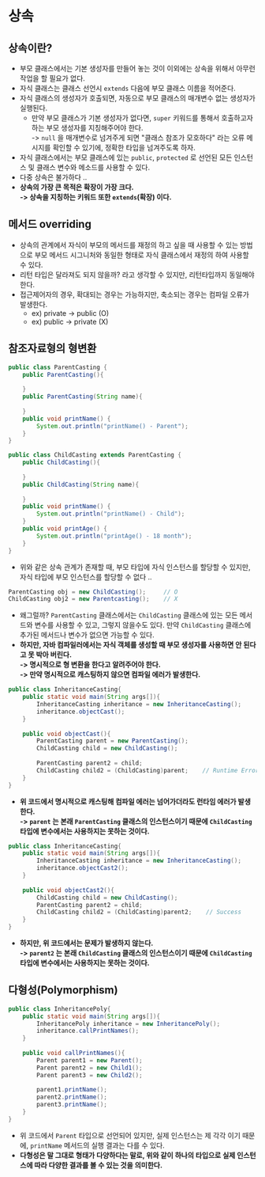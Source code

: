 # 상속

## 상속이란?

* 부모 클래스에서는 기본 생성자를 만들어 놓는 것이 이외에는 상속을 위해서 아무런 작업을 할 필요가 없다.&#x20;
* 자식 클래스는 클래스 선언시 `extends` 다음에 부모 클래스 이름을 적어준다.&#x20;
* 자식 클래스의 생성자가 호출되면, 자동으로 부모 클래스의 매개변수 없는 생성자가 실행된다.&#x20;
  * 만약 부모 클래스가 기본 생성자가 없다면, `super` 키워드를 통해서 호출하고자 하는 부모 생성자를 지칭해주어야 한다. \
    \-> `null` 을 매개변수로 넘겨주게 되면 "클래스 참조가 모호하다" 라는 오류 메시지를 확인할 수 있기에, 정확한 타입을 넘겨주도록 하자.
* 자식 클래스에서는 부모 클래스에 있는 `public`, `protected` 로 선언된 모든 인스턴스 및 클래스 변수와 메소드를 사용할 수 있다.&#x20;
* 다중 상속은 불가하다 ..&#x20;
* **상속의 가장 큰 목적은 확장이 가장 크다.** \
  **-> 상속을 지칭하는 키워드 또한 `extends`(확장) 이다.**

## 메서드 overriding

* 상속의 관계에서 자식이 부모의 메서드를 재정의 하고 싶을 때 사용할 수 있는 방법으로 부모 메서드 시그니처와 동일한 형태로 자식 클래스에서 재정의 하여 사용할 수 있다.&#x20;
* 리턴 타입은 달라져도 되지 않을까? 라고 생각할 수 있지만, 리턴타입까지 동일해야 한다.&#x20;
* 접근제어자의 경우, 확대되는 경우는 가능하지만, 축소되는 경우는 컴파일 오류가 발생한다. &#x20;
  * ex) private -> public (O)
  * ex) public -> private (X)&#x20;

## 참조자료형의 형변환&#x20;

```java
public class ParentCasting {
    public ParentCasting(){
    
    }
    public ParentCasting(String name){
    
    }
    public void printName() {
        System.out.println("printName() - Parent");
    }
}

public class ChildCasting extends ParentCasting {
    public ChildCasting(){
    
    }
    public ChildCasting(String name){
    
    }
    public void printName() {
        System.out.println("printName() - Child");
    }
    public void printAge() {
        System.out.println("printAge() - 18 month");
    }
} 
```

* 위와 같은 상속 관계가 존재할 때, 부모 타입에 자식 인스턴스를 할당할 수 있지만, 자식 타입에 부모 인스턴스를 할당할 수 없다 ..&#x20;

```java
ParentCasting obj = new ChildCasting();     // O
ChildCasting obj2 = new Parentcasting();    // X
```

* 왜그럴까? `ParentCasting` 클래스에서는 `ChildCasting` 클래스에 있는 모든 메서드와 변수를 사용할 수 있고, 그렇지 않을수도 있다. 만약 `ChildCasting` 클래스에 추가된 메서드나 변수가 없으면 가능할 수 있다.&#x20;
* **하지만, 자바 컴파일러에서는 자식 객체를 생성할 때 부모 생성자를 사용하면 안 된다고 못 박아 버린다.** \
  **-> 명시적으로 형 변환을 한다고 알려주어야 한다.** \
  **-> 만약 명시적으로 캐스팅하지 않으면 컴파일 에러가 발생한다.**&#x20;

```java
public class InheritanceCasting{
    public static void main(String args[]){
        InheritanceCasting inheritance = new InheritanceCasting();
        inheritance.objectCast();
    }
    
    public void objectCast(){
        ParentCasting parent = new ParentCasting();  
        ChildCasting child = new ChildCasting();    
        
        ParentCasting parent2 = child;
        ChildCasting child2 = (ChildCasting)parent;    // Runtime Error
    }
}
```

* **위 코드에서 명시적으로 캐스팅해 컴파일 에러는 넘어가더라도 런타임 에러가 발생한다.**\
  **-> `parent` 는 본래 `ParentCasting` 클래스의 인스턴스이기 때문에 `ChildCasting` 타입에 변수에서는 사용하지는 못하는 것이다.**&#x20;

```java
public class InheritanceCasting{
    public static void main(String args[]){
        InheritanceCasting inheritance = new InheritanceCasting();
        inheritance.objectCast2();
    }
    
    public void objectCast2(){
        ChildCasting child = new ChildCasting();    
        ParentCasting parent2 = child;
        ChildCasting child2 = (ChildCasting)parent2;    // Success
    }
}
```

* **하지만, 위 코드에서는 문제가 발생하지 않는다.** \
  **-> `parent2` 는 본래 `ChildCasting` 클래스의 인스턴스이기 때문에 `ChildCasting` 타입에 변수에서는 사용하지는 못하는 것이다.**&#x20;

## 다형성(Polymorphism)

```java
public class InheritancePoly{
    public static void main(String args[]){
        InheritancePoly inheritance = new InheritancePoly();
        inheritance.callPrintNames();
    }
    
    public void callPrintNames(){
        Parent parent1 = new Parent();
        Parent parent2 = new Child1();
        Parent parent3 = new Child2();
        
        parent1.printName();
        parent2.printName();
        parent3.printName();
    }
}
```

* 위 코드에서 `Parent` 타입으로 선언되어 있지만, 실제 인스턴스는 제 각각 이기 때문에, `printName` 메서드의 실행 결과는 다를 수 있다.&#x20;
* **다형성은 말 그대로 형태가 다양하다는 말로, 위와 같이 하나의 타입으로 실제 인스턴스에 따라 다양한 결과를 볼 수 있는 것을 의미한다.**&#x20;
